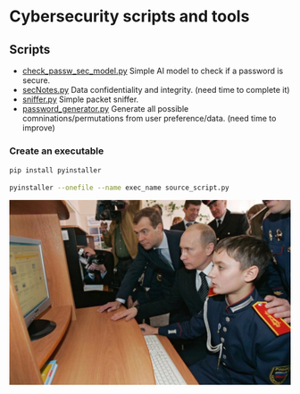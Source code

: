 # Cybersecurity scripts and tools

## Scripts
- [check_passw_sec_model.py](./check_passw_sec_model.py) Simple AI model to check if a password is secure.
- [secNotes.py](./secNotes.py) Data confidentiality and integrity. (need time to complete it)
- [sniffer.py](./sniffer.py) Simple packet sniffer.
- [password_generator.py](./password_generator.py) Generate all possible comninations/permutations from user preference/data. (need time to improve)

### Create an executable
```bash
pip install pyinstaller
```
```bash
pyinstaller --onefile --name exec_name source_script.py
```
![sec-tools](./pcUniform.jpg)
